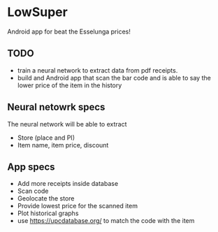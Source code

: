 # LowSuper
Android app for beat the Esselunga prices!


## TODO

- train a neural network to extract data from pdf receipts.
- build and Android app that scan the bar code and is able to say the lower price of the item in the history


## Neural netowrk specs

The neural network will be able to extract
- Store (place and PI)
- Item name, item price, discount

## App specs
- Add more receipts inside database
- Scan code
- Geolocate the store
- Provide lowest price for the scanned item
- Plot historical graphs
- use https://upcdatabase.org/ to match the code with the item
